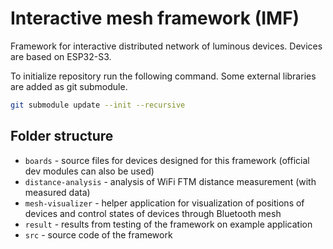 # Interactive mesh framework (IMF)

Framework for interactive distributed network of luminous devices. Devices are based on ESP32-S3.

To initialize repository run the following command. Some external libraries are added as git submodule.
```bash
git submodule update --init --recursive
```

## Folder structure

- `boards` - source files for devices designed for this framework (official dev modules can also be used)
- `distance-analysis` - analysis of WiFi FTM distance measurement (with measured data)
- `mesh-visualizer` - helper application for visualization of positions of devices and control states of devices through Bluetooth mesh
- `result` - results from testing of the framework on example application
- `src` - source code of the framework